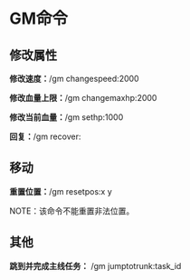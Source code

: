 # GM命令

## 修改属性

**修改速度：**/gm changespeed:2000

**修改血量上限：**/gm changemaxhp:2000

**修改当前血量：**/gm sethp:1000

**回复：**/gm recover:

## 移动

**重置位置：**/gm resetpos:x y

NOTE：该命令不能重置非法位置。

## 其他

**跳到并完成主线任务：** /gm jumptotrunk:task_id